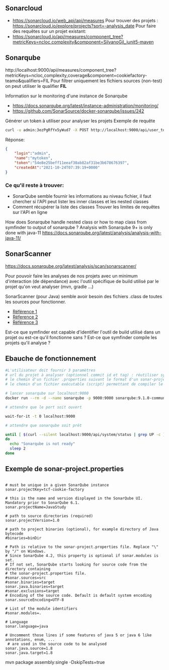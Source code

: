 ## Sonarcloud
- https://sonarcloud.io/web_api/api/measures
Pour trouver des projets : 
https://sonarcloud.io/explore/projects?sort=-analysis_date
Pour faire des requêtes sur un projet existant:
- https://sonarcloud.io/api/measures/component_tree?metricKeys=ncloc,complexity&component=SilvanoGil_junit5-maven

## Sonarqube
http://localhost:9000/api/measures/component_tree?metricKeys=ncloc,complexity,coverage&component=cookiefactory-teamo&qualifiers=FIL
Pour filtrer  uniquement les fichiers sources (non-test) on peut utiliser le qualifier **FIL**

Information sur le monitoring d'une instance de Sonarqube 
- https://docs.sonarqube.org/latest/instance-administration/monitoring/
- https://github.com/SonarSource/docker-sonarqube/issues/242

Générer un token à utiliser pour analyser les projets
Exemple de requête
```sh
curl -u admin:3ezPgRfYx5yWud7 -X POST http://localhost:9000/api/user_tokens/generate?name=mytoken
```
Réponse:
```json
{
    "login":"admin",
    "name":"mytoken",
    "token":"54e8e25beff11eeaf30ab82af31be3b678676397",
    "createdAt":"2021-10-24T07:39:19+0000"
}
```

### Ce qu'il reste à trouver:
- SonarQube semble fournir les informations au niveau fichier, il faut chercher si l'API peut lister les inner classes et les nested classes
- Comment récupérer la liste des classes
Trouver les limites de requêtes sur l'API en ligne

How does Sonarqube handle nested class  or how to map class from symfinder to output of sonarqube ?
Analysis with Sonarqube 9+ is only done with java-11
https://docs.sonarqube.org/latest/analysis/analysis-with-java-11/

## SonarScanner

https://docs.sonarqube.org/latest/analysis/scan/sonarscanner/

Pour pouvoir faire les analyses de nos projets avec un minimum d'interaction (de dépendance) avec  l'outil spécifique de build utilisé par le projet qu'on veut analyser (mvn, gradle ...)

SonarScanner (pour Java) semble avoir besoin des fichiers .class de toutes les sources pour fonctionner. 
- [Référence 1](https://sonarqube.inria.fr/sonarqube/documentation/analysis/languages/java/)
- [Réference 2](https://medium.com/@kirandachiraju/3-steps-to-analyze-source-code-with-sonarqube-by-using-docker-5e6cc5dad3c5)
- [Référence 3](https://stackoverflow.com/questions/38989414/why-sonar-requires-binary-files-sonar-binaries)

Est-ce que symfinder est capable d'identifier l'outil de build utilisé dans un projet ou est-ce qu'il fonctionne sans ?
Est-ce que symfinder compile les projets qu'il analyse ?

## Ebauche de fonctionnement



```sh
#L'utilisateur doit fournir 3 paramètres
# url du projet à analyser (optionnel commit id et tag) : réutiliser symfinder-sources-fetcher
# le chemin d'un fichier .properties suivant le format d'un sonar-project.properties
# le chemin d'un fichier exécutable (script) permettant de compiler le projet à analyser (et qui télécharge les dépendances si nécessaire)

# lancer sonarqube sur localhost:9000
docker run --rm -d --name sonarqube -p 9000:9000 sonarqube:9.1.0-community

# attendre que le port soit ouvert

wait-for-it -t 0 localhost:9000

# attendre que sonarqube soit prêt

until [ $(curl --silent localhost:9000/api/system/status | grep UP -c ) == 1 ]
do
  echo "Sonarqube is not ready"
  sleep 2
done

```



## Exemple de sonar-project.properties

```properties

# must be unique in a given SonarQube instance
sonar.projectKey=tcf-cookie-factory

# this is the name and version displayed in the SonarQube UI. Mandatory prior to SonarQube 6.1.
sonar.projectName=JavaStudy

# path to source directories (required)
sonar.projectVersion=1.0

# path to project binaries (optional), for example directory of Java bytecode
#binaries=binDir

# Path is relative to the sonar-project.properties file. Replace "\" by "/" on Windows.
# Since SonarQube 4.2, this property is optional if sonar.modules is set. 
# If not set, SonarQube starts looking for source code from the directory containing 
# the sonar-project.properties file.
#sonar.sources=src
#sonar.binaries=target
sonar.java.binaries=target
#sonar.exclusions=target
# Encoding of the source code. Default is default system encoding
sonar.sourceEncoding=UTF-8

# List of the module identifiers
#sonar.modules=.

# Language
sonar.language=java

# Uncomment those lines if some features of java 5 or java 6 like annotations, enum, ...
 # are used in the source code to be analysed
sonar.java.source=1.8
sonar.java.target=1.8

```
mvn package assembly:single -DskipTests=true
